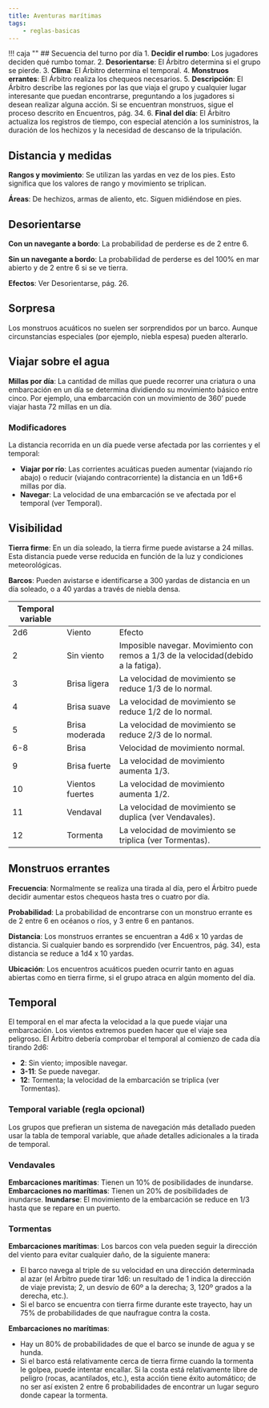 ```yaml
---
title: Aventuras marítimas
tags:
    - reglas-basicas
---
```


!!! caja ""
    ## Secuencia del turno por día
    1. **Decidir el rumbo**: Los jugadores deciden qué rumbo tomar.
    2. **Desorientarse**: El Árbitro determina si el grupo se pierde.
    3. **Clima**: El Árbitro determina el temporal.
    4. **Monstruos errantes**: El Árbitro realiza los chequeos necesarios.
    5. **Descripción**: El Árbitro describe las regiones por las que viaja el grupo y cualquier lugar interesante que puedan encontrarse, preguntando a los jugadores si desean realizar alguna acción. Si se encuentran monstruos, sigue el proceso descrito en Encuentros, pág. 34.
    6. **Final del día**: El Árbitro actualiza los registros de tiempo, con especial atención a los suministros, la duración de los hechizos y la necesidad de descanso de la tripulación.

## Distancia y medidas
**Rangos y movimiento**: Se utilizan las yardas en vez de los pies. Esto significa que los valores de rango y movimiento se triplican.

**Áreas**: De hechizos, armas de aliento, etc. Siguen midiéndose en pies.

## Desorientarse
**Con un navegante a bordo**: La probabilidad de perderse es de 2 entre 6.

**Sin un navegante a bordo**: La probabilidad de perderse es del 100% en mar abierto y de 2 entre 6 si se ve tierra.

**Efectos**: Ver Desorientarse, pág. 26.

## Sorpresa
Los monstruos acuáticos no suelen ser sorprendidos por un barco. Aunque circunstancias especiales (por ejemplo, niebla espesa) pueden alterarlo.

## Viajar sobre el agua
**Millas por día**: La cantidad de millas que puede recorrer una criatura o una embarcación en un día se determina dividiendo su movimiento básico entre cinco. Por ejemplo, una embarcación con un movimiento de 360’ puede viajar hasta 72 millas en un día.

### Modificadores
La distancia recorrida en un día puede verse afectada por las corrientes y el temporal:

-  **Viajar por río**: Las corrientes acuáticas pueden aumentar (viajando río abajo) o reducir (viajando contracorriente) la distancia en un 1d6+6 millas por día.
-  **Navegar**: La velocidad de una embarcación se ve afectada por el temporal (ver Temporal).

## Visibilidad
**Tierra firme**: En un día soleado, la tierra firme puede avistarse a 24 millas. Esta distancia puede verse reducida en función de la luz y condiciones meteorológicas.

**Barcos**: Pueden avistarse e identificarse a 300 yardas de distancia en un día soleado, o a 40 yardas a través de niebla densa.

| Temporal variable |                 |                                                                                    |
| ----------------- | :-------------- | :--------------------------------------------------------------------------------- |
| 2d6               | Viento          | Efecto                                                                             |
| 2                 | Sin viento      | Imposible navegar. Movimiento con remos a 1/3 de la velocidad(debido a la fatiga). |
| 3                 | Brisa ligera    | La velocidad de movimiento se reduce 1/3 de lo normal.                             |
| 4                 | Brisa suave     | La velocidad de movimiento se reduce 1/2 de lo normal.                             |
| 5                 | Brisa moderada  | La velocidad de movimiento se reduce 2/3 de lo normal.                             |
| 6-8               | Brisa           | Velocidad de movimiento normal.                                                    |
| 9                 | Brisa fuerte    | La velocidad de movimiento aumenta 1/3.                                            |
| 10                | Vientos fuertes | La velocidad de movimiento aumenta 1/2.                                            |
| 11                | Vendaval        | La velocidad de movimiento se duplica (ver Vendavales).                            |
| 12                | Tormenta        | La velocidad de movimiento se triplica (ver Tormentas).                            |

## Monstruos errantes
**Frecuencia**: Normalmente se realiza una tirada al día, pero el Árbitro puede decidir aumentar estos chequeos hasta tres o cuatro por día.

**Probabilidad**: La probabilidad de encontrarse con un monstruo errante es de 2 entre 6 en océanos o ríos, y 3 entre 6 en pantanos.

**Distancia**: Los monstruos errantes se encuentran a 4d6 x 10 yardas de distancia. Si cualquier bando es sorprendido (ver Encuentros, pág. 34), esta distancia se reduce a 1d4 x 10 yardas.

**Ubicación**: Los encuentros acuáticos pueden ocurrir tanto en aguas abiertas como en tierra firme, si el grupo atraca en algún momento del día.

## Temporal
El temporal en el mar afecta la velocidad a la que puede viajar una embarcación. Los vientos extremos pueden hacer que el viaje sea peligroso. El Árbitro debería comprobar el temporal al comienzo de cada día tirando 2d6:

-  **2**: Sin viento; imposible navegar.
-  **3-11**: Se puede navegar.
-  **12**: Tormenta; la velocidad de la embarcación se triplica (ver Tormentas).

### Temporal variable (regla opcional)
Los grupos que prefieran un sistema de navegación más detallado pueden usar la tabla de temporal variable, que añade detalles adicionales a la tirada de temporal.

### Vendavales
**Embarcaciones marítimas**: Tienen un 10% de posibilidades de inundarse.
**Embarcaciones no marítimas**: Tienen un 20% de posibilidades de inundarse.
**Inundarse**: El movimiento de la embarcación se reduce en 1/3 hasta que se repare en un puerto.

### Tormentas
**Embarcaciones marítimas**: Los barcos con vela pueden seguir la dirección del viento para evitar cualquier daño, de la siguiente manera:

-  El barco navega al triple de su velocidad en una dirección determinada al azar (el Árbitro puede tirar 1d6: un resultado de 1 indica la dirección de viaje prevista; 2, un desvío de 60º a la derecha; 3, 120º grados a la derecha, etc.).
-  Si el barco se encuentra con tierra firme durante este trayecto, hay un 75% de probabilidades de que naufrague contra la costa.

**Embarcaciones no marítimas**:

-  Hay un 80% de probabilidades de que el barco se inunde de agua y se hunda.
-  Si el barco está relativamente cerca de tierra firme cuando la tormenta le golpea, puede intentar encallar. Si la costa está relativamente libre de peligro (rocas, acantilados, etc.), esta acción tiene éxito automático; de no ser así existen 2 entre 6 probabilidades de encontrar un lugar seguro donde capear la tormenta.
